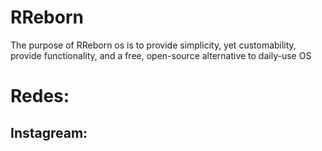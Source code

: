 # RReborn
The purpose of RReborn os is to provide simplicity, yet customability, provide functionality, and a free, open-source alternative to daily-use OS
# Redes: 
Instagream: 
- 
